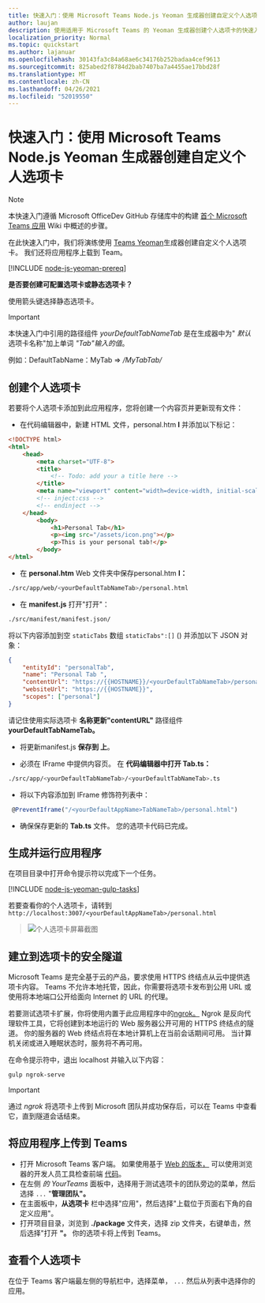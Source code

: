 ```yaml
---
title: 快速入门：使用 Microsoft Teams Node.js Yeoman 生成器创建自定义个人选项卡
author: laujan
description: 使用适用于 Microsoft Teams 的 Yeoman 生成器创建个人选项卡的快速入门指南。
localization_priority: Normal
ms.topic: quickstart
ms.author: lajanuar
ms.openlocfilehash: 30143fa3c84a68ae6c34176b252badaa4cef9613
ms.sourcegitcommit: 825abed2f8784d2bab7407ba7a4455ae17bbd28f
ms.translationtype: MT
ms.contentlocale: zh-CN
ms.lasthandoff: 04/26/2021
ms.locfileid: "52019550"
---
```

# <a name="quickstart-create-a-custom-personal-tab-with-nodejs-and-the-yeoman-generator-for-microsoft-teams"></a>快速入门：使用 Microsoft Teams Node.js Yeoman 生成器创建自定义个人选项卡

>[!NOTE]
>本快速入门遵循 Microsoft OfficeDev GitHub 存储库中的构建 [首个 Microsoft Teams 应用](https://github.com/OfficeDev/generator-teams/wiki/Build-Your-First-Microsoft-Teams-App) Wiki 中概述的步骤。

在此快速入门中，我们将演练使用 [Teams Yeoman](https://github.com/OfficeDev/generator-teams/wiki/Build-Your-First-Microsoft-Teams-App)生成器创建自定义个人选项卡。 我们还将应用程序上载到 Team。

[!INCLUDE [node-js-yeoman-prereq](~/includes/tabs/node-js-yeoman-prereq.md)]

**是否要创建可配置选项卡或静态选项卡？**

使用箭头键选择静态选项卡。

>[!IMPORTANT]
>本快速入门中引用的路径组件 *yourDefaultTabNameTab* 是在生成器中为" *默认* 选项卡名称"加上单词 *"Tab"输入的值*。
>
>例如：DefaultTabName：MyTab   =>  */MyTabTab/*

## <a name="create-your-personal-tab"></a>创建个人选项卡

若要将个人选项卡添加到此应用程序，您将创建一个内容页并更新现有文件：

- 在代码编辑器中，新建 HTML 文件，personal.htm **l** 并添加以下标记：

```html
<!DOCTYPE html>
<html>
    <head>
        <meta charset="UTF-8">
        <title>
            <!-- Todo: add your a title here -->
        </title>
        <meta name="viewport" content="width=device-width, initial-scale=1.0">
        <!-- inject:css -->
        <!-- endinject -->
    </head>
        <body>
            <h1>Personal Tab</h1>
            <p><img src="/assets/icon.png"></p>
            <p>This is your personal tab!</p>
        </body>
</html>
```

- 在 **personal.htm** Web 文件夹中保存personal.htm **l：**

```bash
./src/app/web/<yourDefaultTabNameTab>/personal.html
```

- 在 **manifest.js** 打开"打开"：

```bash
./src/manifest/manifest.json/
```

将以下内容添加到空 `staticTabs` 数组 `staticTabs":[]` () 并添加以下 JSON 对象：

```json
{
    "entityId": "personalTab",
    "name": "Personal Tab ",
    "contentUrl": "https://{{HOSTNAME}}/<yourDefaultTabNameTab>/personal.html",
    "websiteUrl": "https://{{HOSTNAME}}",
    "scopes": ["personal"]
}

```

请记住使用实际选项卡 **名称更新"contentURL"** 路径组件 **yourDefaultTabNameTab。**

- 将更新manifest.js **保存到 上**。

- 必须在 IFrame 中提供内容页。 在 **代码编辑器中打开 Tab.ts：**

 ```bash
./src/app/<yourDefaultTabNameTab>/<yourDefaultTabNameTab>.ts
```

- 将以下内容添加到 IFrame 修饰符列表中：

```typescript
 @PreventIframe("/<yourDefaultAppName>TabNameTab>/personal.html")
```

- 确保保存更新的 **Tab.ts** 文件。 您的选项卡代码已完成。

## <a name="build-and-run-your-application"></a>生成并运行应用程序

在项目目录中打开命令提示符以完成下一个任务。

[!INCLUDE [node-js-yeoman-gulp-tasks](~/includes/tabs/node-js-yeoman-gulp-tasks.md)]

若要查看你的个人选项卡，请转到 `http://localhost:3007/<yourDefaultAppNameTab>/personal.html`

>![个人选项卡屏幕截图](/microsoftteams/platform/assets/images/tab-images/personalTab.PNG)

## <a name="establish-a-secure-tunnel-to-your-tab"></a>建立到选项卡的安全隧道

Microsoft Teams 是完全基于云的产品，要求使用 HTTPS 终结点从云中提供选项卡内容。 Teams 不允许本地托管，因此，你需要将选项卡发布到公用 URL 或使用将本地端口公开给面向 Internet 的 URL 的代理。

若要测试选项卡扩展，你将使用内置于此应用程序中的[ngrok。](https://ngrok.com/docs) Ngrok 是反向代理软件工具，它将创建到本地运行的 Web 服务器公开可用的 HTTPS 终结点的隧道。 你的服务器的 Web 终结点将在本地计算机上在当前会话期间可用。 当计算机关闭或进入睡眠状态时，服务将不再可用。

在命令提示符中，退出 localhost 并输入以下内容：

```bash
gulp ngrok-serve
```

> [!IMPORTANT]
> 通过 *ngrok* 将选项卡上传到 Microsoft 团队并成功保存后，可以在 Teams 中查看它，直到隧道会话结束。

## <a name="upload-your-application-to-teams"></a>将应用程序上传到 Teams

- 打开 Microsoft Teams 客户端。 如果使用基于 [Web 的版本，](https://teams.microsoft.com) 可以使用浏览器的开发人员工具检查前端 [代码](~/tabs/how-to/developer-tools.md)。
- 在左侧 *的 YourTeams* 面板中，选择用于测试选项卡的团队旁边的菜单，然后选择 `...` "**管理团队"。**
- 在主面板中，**从选项卡** 栏中选择"应用"，然后选择"上载位于页面右下角的自定义应用"。 
- 打开项目目录，浏览到 **./package** 文件夹，选择 zip 文件夹，右键单击，然后选择"打开 **"。** 你的选项卡将上传到 Teams。

## <a name="view-your-personal-tabs"></a>查看个人选项卡

在位于 Teams 客户端最左侧的导航栏中，选择菜单， `...` 然后从列表中选择你的应用。
